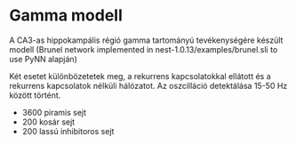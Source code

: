 # Gamma modell


A CA3-as hippokampális régió gamma tartományú tevékenységére készült modell (Brunel network implemented in nest-1.0.13/examples/brunel.sli to use PyNN alapján)

Két esetet különbözetetek meg, a rekurrens kapcsolatokkal ellátott és a rekurrens kapcsolatok nélküli hálózatot. Az oszcilláció detektálása 15-50 Hz között történt. 


- 3600 piramis sejt
- 200 kosár sejt
- 200 lassú inhibitoros sejt
